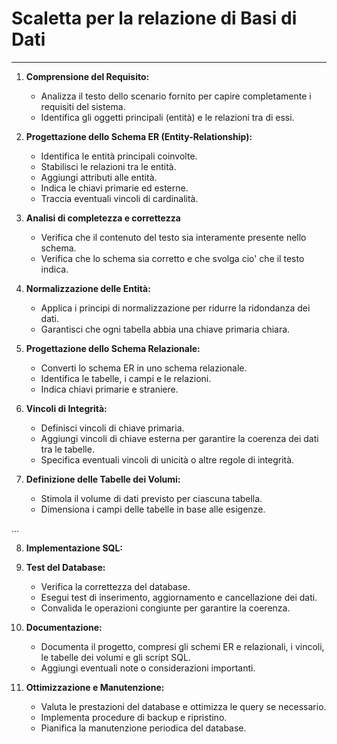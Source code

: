# Scaletta per la relazione di Basi di Dati

---

1. **Comprensione del Requisito:**
   - Analizza il testo dello scenario fornito per capire completamente i requisiti del sistema.
   - Identifica gli oggetti principali (entità) e le relazioni tra di essi.
   
2. **Progettazione dello Schema ER (Entity-Relationship):**
   - Identifica le entità principali coinvolte.
   - Stabilisci le relazioni tra le entità.
   - Aggiungi attributi alle entità.
   - Indica le chiavi primarie ed esterne.
   - Traccia eventuali vincoli di cardinalità.
   
3. **Analisi di completezza e correttezza**
   - Verifica che il contenuto del testo sia interamente presente nello schema.
   - Verifica che lo schema sia corretto e che svolga cio' che il testo indica.
   
4. **Normalizzazione delle Entità:**
   - Applica i principi di normalizzazione per ridurre la ridondanza dei dati.
   - Garantisci che ogni tabella abbia una chiave primaria chiara.
   
5. **Progettazione dello Schema Relazionale:**
   - Converti lo schema ER in uno schema relazionale.
   - Identifica le tabelle, i campi e le relazioni.
   - Indica chiavi primarie e straniere.

6. **Vincoli di Integrità:**
   - Definisci vincoli di chiave primaria.
   - Aggiungi vincoli di chiave esterna per garantire la coerenza dei dati tra le tabelle.
   - Specifica eventuali vincoli di unicità o altre regole di integrità.

7. **Definizione delle Tabelle dei Volumi:**
   - Stimola il volume di dati previsto per ciascuna tabella.
   - Dimensiona i campi delle tabelle in base alle esigenze.

...

8. **Implementazione SQL:**


9. **Test del Database:**
   - Verifica la correttezza del database.
   - Esegui test di inserimento, aggiornamento e cancellazione dei dati.
   - Convalida le operazioni congiunte per garantire la coerenza.

10. **Documentazione:**
    - Documenta il progetto, compresi gli schemi ER e relazionali, i vincoli, le tabelle dei volumi e gli script SQL.
    - Aggiungi eventuali note o considerazioni importanti.

11. **Ottimizzazione e Manutenzione:**
    - Valuta le prestazioni del database e ottimizza le query se necessario.
    - Implementa procedure di backup e ripristino.
    - Pianifica la manutenzione periodica del database.
